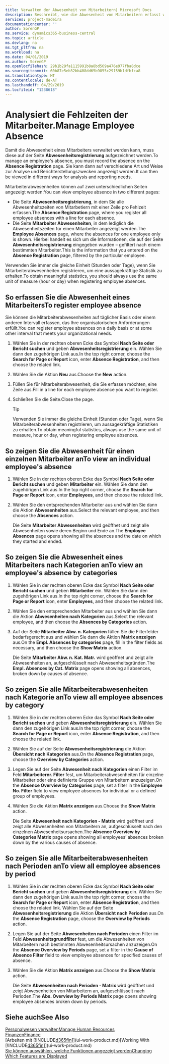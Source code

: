 ```yaml
---
title: Verwalten der Abwesenheit von Mitarbeitern| Microsoft Docs
description: Beschreibt, wie die Abwesenheit von Mitarbeitern erfasst wird und Abwesenheitsstatistiken analysiert werden.
services: project-madeira
documentationcenter: ''
author: SorenGP
ms.service: dynamics365-business-central
ms.topic: article
ms.devlang: na
ms.tgt_pltfrm: na
ms.workload: na
ms.date: 04/01/2019
ms.author: SorenGP
ms.openlocfilehash: 29b1b29fa1115991b8a8bd569a476e977fba8dce
ms.sourcegitcommit: 60b87e5eb32bb408dd65b9855c29159b1dfbfca8
ms.translationtype: HT
ms.contentlocale: de-AT
ms.lasthandoff: 04/29/2019
ms.locfileid: "1238618"
---
```

# <a name="manage-employee-absence"></a><span data-ttu-id="5ac45-103">Analysiert die Fehlzeiten der Mitarbeiter.</span><span class="sxs-lookup"><span data-stu-id="5ac45-103">Manage Employee Absence</span></span>
<span data-ttu-id="5ac45-104">Damit die Abwesenheit eines Mitarbeiters verwaltet werden kann, muss diese auf der Seite **Abwesenheitsregistrierung** aufgezeichnet werden.</span><span class="sxs-lookup"><span data-stu-id="5ac45-104">To manage an employee's absence, you must record the absence on the **Absence Registration** page.</span></span> <span data-ttu-id="5ac45-105">Sie kann dann auf verschiedene Art und Weise zur Analyse und Berichterstellungszwecken angezeigt werden.</span><span class="sxs-lookup"><span data-stu-id="5ac45-105">It can then be viewed in different ways for analysis and reporting needs.</span></span>

<span data-ttu-id="5ac45-106">Mitarbeiterabwesenheiten können auf zwei unterschiedlichen Seiten angezeigt werden:</span><span class="sxs-lookup"><span data-stu-id="5ac45-106">You can view employee absence in two different pages:</span></span>

* <span data-ttu-id="5ac45-107">Die Seite **Abwesenheitsregistrierung**, in dem Sie alle Abwesenheitszeiten von Mitarbetiern mit einer Zeile pro Fehlzeit erfassen.</span><span class="sxs-lookup"><span data-stu-id="5ac45-107">The **Absence Registration** page, where you register all employee absences with a line for each absence.</span></span>
* <span data-ttu-id="5ac45-108">Die Seite **Mitarbeiter Abwesenheiten**, in dem lediglich die Abwesenheitszeiten für einen Mitarbeiter angezeigt werden.</span><span class="sxs-lookup"><span data-stu-id="5ac45-108">The **Employee Absences** page, where the absences for one employee only is shown.</span></span> <span data-ttu-id="5ac45-109">Hierbei handelt es sich um die Informationen, die auf der Seite **Abwesenheitsregistrierung** eingegeben wurden – gefiltert nach einem bestimmten Mitarbeiter.</span><span class="sxs-lookup"><span data-stu-id="5ac45-109">This is the information that you entered on the **Absence Registration** page, filtered by the particular employee.</span></span>

<span data-ttu-id="5ac45-110">Verwenden Sie immer die gleiche Einheit (Stunden oder Tage), wenn Sie Mitarbeiterabwesenheiten registrieren, um eine aussagekräftige Statistik zu erhalten.</span><span class="sxs-lookup"><span data-stu-id="5ac45-110">To obtain meaningful statistics, you should always use the same unit of measure (hour or day) when registering employee absences.</span></span>

## <a name="to-register-employee-absence"></a><span data-ttu-id="5ac45-111">So erfassen Sie die Abwesenheit eines Mitarbeiters</span><span class="sxs-lookup"><span data-stu-id="5ac45-111">To register employee absence</span></span>
<span data-ttu-id="5ac45-112">Sie können die Mitarbeiterabwesenheiten auf täglicher Basis oder einem anderen Intervall erfassen, das Ihre organisatorischen Anforderungen erfüllt.</span><span class="sxs-lookup"><span data-stu-id="5ac45-112">You can register employee absences on a daily basis or at some other interval that meets your organizational needs.</span></span>

1. <span data-ttu-id="5ac45-113">Wählen Sie in der rechten oberen Ecke das Symbol **Nach Seite oder Bericht suchen** und geben **Abwesenheitsregistrierung** ein. Wählen Sie dann den zugehörigen Link aus.</span><span class="sxs-lookup"><span data-stu-id="5ac45-113">In the top right corner, choose the **Search for Page or Report** icon, enter **Absence Registration**, and then choose the related link.</span></span>
2. <span data-ttu-id="5ac45-114">Wählen Sie die Aktion **Neu** aus.</span><span class="sxs-lookup"><span data-stu-id="5ac45-114">Choose the **New** action.</span></span>
3. <span data-ttu-id="5ac45-115">Füllen Sie für Mitarbeiterabwesenheit, die Sie erfassen möchten, eine Zeile aus.</span><span class="sxs-lookup"><span data-stu-id="5ac45-115">Fill in a line for each employee absence you want to register.</span></span>
4. <span data-ttu-id="5ac45-116">Schließen Sie die Seite.</span><span class="sxs-lookup"><span data-stu-id="5ac45-116">Close the page.</span></span>

    > [!Tip]
    > <span data-ttu-id="5ac45-117">Verwenden Sie immer die gleiche Einheit (Stunden oder Tage), wenn Sie Mitarbeiterabwesenheiten registrieren, um aussagekräftige Statistiken zu erhalten.</span><span class="sxs-lookup"><span data-stu-id="5ac45-117">To obtain meaningful statistics, always use the same unit of measure, hour or day, when registering employee absences.</span></span>

## <a name="to-view-an-individual-employees-absence"></a><span data-ttu-id="5ac45-118">So zeigen Sie die Abwesenheit für einen einzelnen Mitarbeiter an</span><span class="sxs-lookup"><span data-stu-id="5ac45-118">To view an individual employee's absence</span></span>
1. <span data-ttu-id="5ac45-119">Wählen Sie in der rechten oberen Ecke das Symbol **Nach Seite oder Bericht suchen** und geben **Mitarbeiter** ein. Wählen Sie dann den zugehörigen Link aus.</span><span class="sxs-lookup"><span data-stu-id="5ac45-119">In the top right corner, choose the **Search for Page or Report** icon, enter **Employees**, and then choose the related link.</span></span>
2. <span data-ttu-id="5ac45-120">Wählen Sie den entsprechenden Mitarbeiter aus und wählen Sie dann die Aktion **Abwesenheiten** aus.</span><span class="sxs-lookup"><span data-stu-id="5ac45-120">Select the relevant employee, and then choose the **Absences** action.</span></span>

    <span data-ttu-id="5ac45-121">Die Seite **Mitarbeiter Abwesenheiten** wird geöffnet und zeigt alle Abwesenheiten sowie deren Beginn und Ende an.</span><span class="sxs-lookup"><span data-stu-id="5ac45-121">The **Employee Absences** page opens showing all the absences and the date on which they started and ended.</span></span>

## <a name="to-view-an-employees-absence-by-categories"></a><span data-ttu-id="5ac45-122">So zeigen Sie die Abwesenheit eines Mitarbeiters nach Kategorien an</span><span class="sxs-lookup"><span data-stu-id="5ac45-122">To view an employee's absence by categories</span></span>
1. <span data-ttu-id="5ac45-123">Wählen Sie in der rechten oberen Ecke das Symbol **Nach Seite oder Bericht suchen** und geben **Mitarbeiter** ein. Wählen Sie dann den zugehörigen Link aus.</span><span class="sxs-lookup"><span data-stu-id="5ac45-123">In the top right corner, choose the **Search for Page or Report** icon, enter **Employees**, and then choose the related link.</span></span>
2. <span data-ttu-id="5ac45-124">Wählen Sie den entsprechenden Mitarbeiter aus und wählen Sie dann die Aktion **Abwesenheiten nach Kategorien** aus.</span><span class="sxs-lookup"><span data-stu-id="5ac45-124">Select the relevant employee, and then choose the **Absences by Categories** action.</span></span>
3. <span data-ttu-id="5ac45-125">Auf der Seite **Mitarbeiter Abw. n. Kategorien** füllen Sie die Filterfelder bedarfsgerecht aus und wählen Sie dann die Aktion **Matrix anzeigen** aus.</span><span class="sxs-lookup"><span data-stu-id="5ac45-125">On the **Empl. Absences by categories** page, fill in the filter fields as necessary, and then choose the **Show Matrix** action.</span></span>

    <span data-ttu-id="5ac45-126">Die Seite **Mitarbeiter Abw. n. Kat. Matr.** wird geöffnet und zeigt alle Abwesenheiten an, aufgeschlüsselt nach Abwesenheitsgründen.</span><span class="sxs-lookup"><span data-stu-id="5ac45-126">The **Empl. Absences by Cat. Matrix** page opens showing all absences, broken down by causes of absence.</span></span>

## <a name="to-view-all-employee-absences-by-category"></a><span data-ttu-id="5ac45-127">So zeigen Sie alle Mitarbeiterabwesenheiten nach Kategorie an</span><span class="sxs-lookup"><span data-stu-id="5ac45-127">To view all employee absences by category</span></span>
1. <span data-ttu-id="5ac45-128">Wählen Sie in der rechten oberen Ecke das Symbol **Nach Seite oder Bericht suchen** und geben **Abwesenheitsregistrierung** ein. Wählen Sie dann den zugehörigen Link aus.</span><span class="sxs-lookup"><span data-stu-id="5ac45-128">In the top right corner, choose the **Search for Page or Report** icon, enter **Absence Registration**, and then choose the related link.</span></span>
2. <span data-ttu-id="5ac45-129">Wählen Sie auf der Seite **Abwesenheitsregistrierung** die Aktion **Übersicht nach Kategorien** aus.</span><span class="sxs-lookup"><span data-stu-id="5ac45-129">On the **Absence Registration** page, choose the **Overview by Categories** action.</span></span>
3. <span data-ttu-id="5ac45-130">Legen Sie auf der Seite **Abwesenheit nach Kategorien** einen Filter im Feld **Mitarbeiternr. Filter** fest, um Mitarbeiterabwesenheiten für einzelne Mitarbeiter oder eine definierte Gruppe von Mitarbeitern anzuzeigen.</span><span class="sxs-lookup"><span data-stu-id="5ac45-130">On the **Absence Overview by Categories** page, set a filter in the **Employee No. Filter** field to view employee absences for individual or a defined group of employees.</span></span>
4. <span data-ttu-id="5ac45-131">Wählen Sie die Aktion **Matrix anzeigen** aus.</span><span class="sxs-lookup"><span data-stu-id="5ac45-131">Choose the **Show Matrix** action.</span></span>

    <span data-ttu-id="5ac45-132">Die Seite **Abwesenheit nach Kategorien - Matrix** wird geöffnet und zeigt alle Abwesenheiten von Mitarbeitern an, aufgeschlüsselt nach den einzelnen Abwesenheitsursachen.</span><span class="sxs-lookup"><span data-stu-id="5ac45-132">The **Absence Overview by Categories Matrix** page opens showing all employees’ absences broken down by the various causes of absence.</span></span>

## <a name="to-view-all-employee-absences-by-period"></a><span data-ttu-id="5ac45-133">So zeigen Sie alle Mitarbeiterabwesenheiten nach Perioden an</span><span class="sxs-lookup"><span data-stu-id="5ac45-133">To view all employee absences by period</span></span>
1. <span data-ttu-id="5ac45-134">Wählen Sie in der rechten oberen Ecke das Symbol **Nach Seite oder Bericht suchen** und geben **Abwesenheitsregistrierung** ein. Wählen Sie dann den zugehörigen Link aus.</span><span class="sxs-lookup"><span data-stu-id="5ac45-134">In the top right corner, choose the **Search for Page or Report** icon, enter **Absence Registration**, and then choose the related link.</span></span>
   <span data-ttu-id="5ac45-135">Wählen Sie auf der Seite **Abwesenheitsregistrierung** die Aktion **Übersicht nach Perioden** aus.</span><span class="sxs-lookup"><span data-stu-id="5ac45-135">On the **Absence Registration** page, choose the **Overview by Periods** action.</span></span>
2. <span data-ttu-id="5ac45-136">Legen Sie auf der Seite **Abwesenheiten nach Perioden** einen Filter im Feld **Abwesenheitsgrundfilter** fest, um die Abwesenheiten von Mitarbeitern nach bestimmten Abwesenheitsursachen anzuzeigen.</span><span class="sxs-lookup"><span data-stu-id="5ac45-136">On the **Absence Overview by Periods** page, set a filter in the **Cause of Absence Filter** field to view employee absences for specified causes of absence.</span></span>
3. <span data-ttu-id="5ac45-137">Wählen Sie die Aktion **Matrix anzeigen** aus.</span><span class="sxs-lookup"><span data-stu-id="5ac45-137">Choose the **Show Matrix** action.</span></span>

    <span data-ttu-id="5ac45-138">Die Seite **Abwesenheiten nach Perioden - Matrix** wird geöffnet und zeigt Abwesenheiten von Mitarbeitern an, aufgeschlüsselt nach Perioden.</span><span class="sxs-lookup"><span data-stu-id="5ac45-138">The **Abs. Overview by Periods Matrix** page opens showing employee absences broken down by periods.</span></span>

## <a name="see-also"></a><span data-ttu-id="5ac45-139">Siehe auch</span><span class="sxs-lookup"><span data-stu-id="5ac45-139">See Also</span></span>
[<span data-ttu-id="5ac45-140">Personalwesen verwalten</span><span class="sxs-lookup"><span data-stu-id="5ac45-140">Manage Human Resources</span></span>](hr-manage-human-resources.md)  
[<span data-ttu-id="5ac45-141">Finanzen</span><span class="sxs-lookup"><span data-stu-id="5ac45-141">Finance</span></span>](finance.md)  
<span data-ttu-id="5ac45-142">[Arbeiten mit [!INCLUDE[d365fin](includes/d365fin_md.md)]](ui-work-product.md)</span><span class="sxs-lookup"><span data-stu-id="5ac45-142">[Working With [!INCLUDE[d365fin](includes/d365fin_md.md)]](ui-work-product.md)</span></span>  
[<span data-ttu-id="5ac45-143">Sie können auswählen, welche Funktionen angezeigt werden</span><span class="sxs-lookup"><span data-stu-id="5ac45-143">Changing Which Features are Displayed</span></span>](ui-experiences.md)
